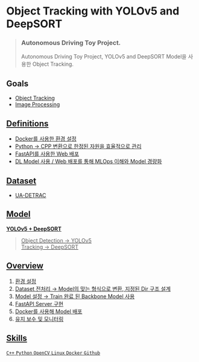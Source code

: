 # Object Tracking with YOLOv5 and DeepSORT

> ### Autonomous Driving Toy Project.
> Autonomous Driving Toy Project, YOLOv5 and DeepSORT Model을 사용한 Object Tracking.

## Goals

- <a href = 'https://www.notion.so/Object-Tracking-4c4e43e9500a481099a4c43e934ac2f0'>Object Tracking
- Image Processing

## Definitions

- Docker를 사용한 환경 설정
- Python → CPP 변환으로 한정된 자원을 효율적으로 관리
- FastAPI를 사용한 Web 배포
- DL Model 사용 / Web 배포를 통해 MLOps 이해와 Model 경량화

## Dataset

- UA-DETRAC

## Model

**YOLOv5 + DeepSORT**
> Object Detection → YOLOv5 <br>
> Tracking → DeepSORT

## Overview

1. 환경 설정 
2. Dataset 전처리 → Model의 맞는 형식으로 변환, 지정된 Dir 구조 설계
3. Model 설정 → Train 완료 된 Backbone Model 사용  
4. FastAPI Server 구현
5. Docker를 사용해 Model 배포 
6. 유지 보수 및 모니터링

## Skills

`C++` `Python` `OpenCV` `Linux` `Docker` `Github`
